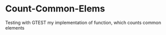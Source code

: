# Count-Common-Elems
Testing with GTEST my implementation of function, which counts common elements
